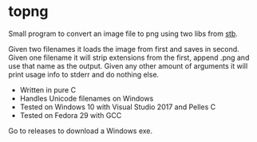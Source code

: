 # topng

Small program to convert an image file to png using two libs from [stb](https://github.com/nothings/stb).

Given two filenames it loads the image from first and saves in second. Given one filename it
will strip extensions from the first, append .png and use that name as the output. Given any
other amount of arguments it will print usage info to stderr and do nothing else.

* Written in pure C
* Handles Unicode filenames on Windows
* Tested on Windows 10 with Visual Studio 2017 and Pelles C
* Tested on Fedora 29 with GCC

Go to releases to download a Windows exe.
